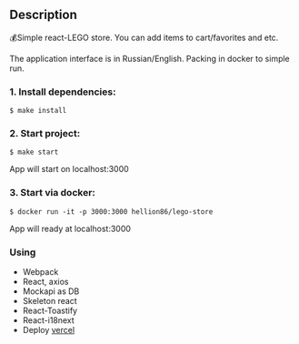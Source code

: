 ## Description

:moneybag:Simple react-LEGO store. You can add items to cart/favorites and etc.

The application interface is in Russian/English. Packing in docker to simple run.


### 1. Install dependencies:

```
$ make install
```
### 2. Start project:

```
$ make start
```

App will start on localhost:3000

### 3. Start via docker:

```
$ docker run -it -p 3000:3000 hellion86/lego-store
```

App will ready at localhost:3000

### Using
* Webpack
* React, axios
* Mockapi as DB 
* Skeleton react
* React-Toastify
* React-i18next
* Deploy [vercel](https://lego-store-sigma.vercel.app/)
